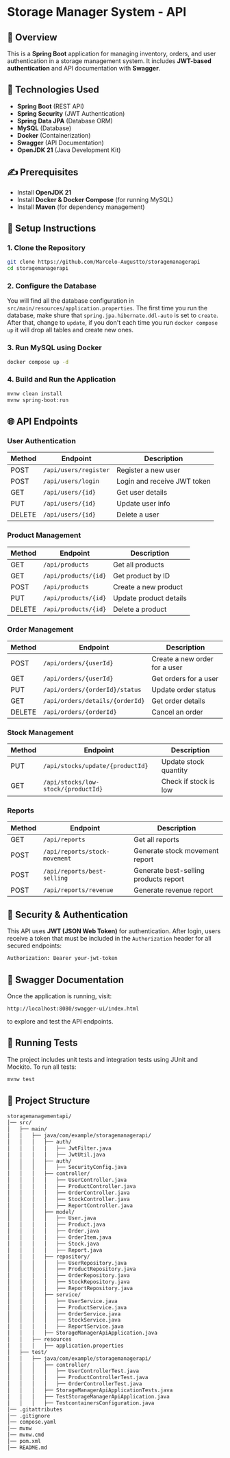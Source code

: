 # Storage Manager System - API

## 📖 Overview
This is a **Spring Boot** application for managing inventory, orders, and user authentication in a storage management system. It includes **JWT-based authentication** and API documentation with **Swagger**.

## 🚀 Technologies Used 
- **Spring Boot** (REST API)
- **Spring Security** (JWT Authentication)
- **Spring Data JPA** (Database ORM)
- **MySQL** (Database)
- **Docker** (Containerization)
- **Swagger** (API Documentation)
- **OpenJDK 21** (Java Development Kit)

## ✍️ Prerequisites 
- Install **OpenJDK 21**
- Install **Docker & Docker Compose** (for running MySQL)
- Install **Maven** (for dependency management)

## 📜 Setup Instructions

### 1. Clone the Repository
```sh
git clone https://github.com/Marcelo-Augustto/storagemanagerapi
cd storagemanagerapi
```

### 2. Configure the Database
You will find all the database configuration in `src/main/resources/application.properties`. The first time you run the database, make shure that `spring.jpa.hibernate.ddl-auto` is set to `create`. After that, change to `update`, if you don't each time you run `docker compose up` it will drop all tables and create new ones.


### 3. Run MySQL using Docker
```sh
docker compose up -d
```

### 4. Build and Run the Application
```sh
mvnw clean install
mvnw spring-boot:run
```

## 🌐 API Endpoints 

### User Authentication
| Method | Endpoint | Description |
|--------|---------|-------------|
| POST | `/api/users/register` | Register a new user |
| POST | `/api/users/login` | Login and receive JWT token |
| GET | `/api/users/{id}` | Get user details |
| PUT | `/api/users/{id}` | Update user info |
| DELETE | `/api/users/{id}` | Delete a user |

### Product Management
| Method | Endpoint | Description |
|--------|---------|-------------|
| GET | `/api/products` | Get all products |
| GET | `/api/products/{id}` | Get product by ID |
| POST | `/api/products` | Create a new product |
| PUT | `/api/products/{id}` | Update product details |
| DELETE | `/api/products/{id}` | Delete a product |

### Order Management
| Method | Endpoint | Description |
|--------|---------|-------------|
| POST | `/api/orders/{userId}` | Create a new order for a user |
| GET | `/api/orders/{userId}` | Get orders for a user |
| PUT | `/api/orders/{orderId}/status` | Update order status |
| GET | `/api/orders/details/{orderId}` | Get order details |
| DELETE | `/api/orders/{orderId}` | Cancel an order |

### Stock Management
| Method | Endpoint | Description |
|--------|---------|-------------|
| PUT | `/api/stocks/update/{productId}` | Update stock quantity |
| GET | `/api/stocks/low-stock/{productId}` | Check if stock is low |

### Reports
| Method | Endpoint | Description |
|--------|---------|-------------|
| GET | `/api/reports` | Get all reports |
| POST | `/api/reports/stock-movement` | Generate stock movement report |
| POST | `/api/reports/best-selling` | Generate best-selling products report |
| POST | `/api/reports/revenue` | Generate revenue report |

## 🔐 Security & Authentication 
This API uses **JWT (JSON Web Token)** for authentication. After login, users receive a token that must be included in the `Authorization` header for all secured endpoints:
```sh
Authorization: Bearer your-jwt-token
```


## 📄 Swagger Documentation 
Once the application is running, visit:
```
http://localhost:8080/swagger-ui/index.html
```
to explore and test the API endpoints.



## 🧪 Running Tests 
The project includes unit tests and integration tests using JUnit and Mockito. To run all tests:
```sh
mvnw test
```


## 📁 Project Structure 
```sh
storagemanagementapi/
│── src/
│   ├── main/
│   │   ├── java/com/example/storagemanagerapi/
│   │   │   ├── auth/
│   │   │   │   ├── JwtFilter.java
│   │   │   │   ├── JwtUtil.java
│   │   │   ├── auth/
│   │   │   │   ├── SecurityConfig.java
│   │   │   ├── controller/
│   │   │   │   ├── UserController.java
│   │   │   │   ├── ProductController.java
│   │   │   │   ├── OrderController.java
│   │   │   │   ├── StockController.java
│   │   │   │   ├── ReportController.java
│   │   │   ├── model/
│   │   │   │   ├── User.java
│   │   │   │   ├── Product.java
│   │   │   │   ├── Order.java
│   │   │   │   ├── OrderItem.java
│   │   │   │   ├── Stock.java
│   │   │   │   ├── Report.java
│   │   │   ├── repository/
│   │   │   │   ├── UserRepository.java
│   │   │   │   ├── ProductRepository.java
│   │   │   │   ├── OrderRepository.java
│   │   │   │   ├── StockRepository.java
│   │   │   │   ├── ReportRepository.java
│   │   │   ├── service/
│   │   │   │   ├── UserService.java
│   │   │   │   ├── ProductService.java
│   │   │   │   ├── OrderService.java
│   │   │   │   ├── StockService.java
│   │   │   │   ├── ReportService.java
│   │   │   ├── StorageManagerApiApplication.java
│   │   ├── resources 
│   │   │   ├── application.properties
│   ├── test/
│   │   ├── java/com/example/storagemanagerapi/
│   │   │   ├── controller/
│   │   │   │   ├── UserControllerTest.java
│   │   │   │   ├── ProductControllerTest.java
│   │   │   │   ├── OrderControllerTest.java
│   │   │   ├── StorageManagerApiApplicationTests.java
│   │   │   ├── TestStorageManagerApiApplication.java
│   │   │   ├── TestcontainersConfiguration.java   
│── .gitattributes 
│── .gitignore
│── compose.yaml
│── mvnw
│── mvnw.cmd
│── pom.xml
│── README.md
```

